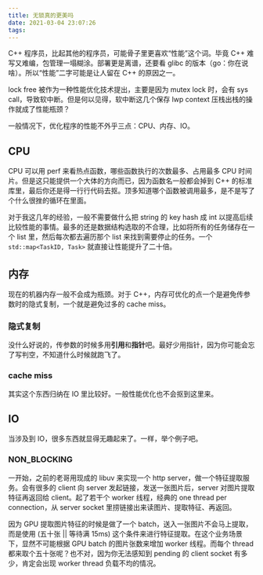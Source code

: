 ```yaml
---
title: 无锁真的更美吗
date: 2021-03-04 23:07:26
tags:
---
```


C++ 程序员，比起其他的程序员，可能骨子里更喜欢“性能”这个词。毕竟 C++ 难写又难编，包管理一塌糊涂。部署更是离谱，还要看 glibc 的版本（go：你在说啥）。所以“性能”二字可能是让人留在 C++ 的原因之一。

lock free 被作为一种性能优化技术提出，主要是因为 mutex lock 时，会有 sys call，导致软中断。但是何以见得，软中断这几个保存 lwp context 压栈出栈的操作就成了性能瓶颈？

一般情况下，优化程序的性能不外乎三点：CPU、内存、IO。

## CPU

CPU 可以用 perf 来看热点函数，哪些函数执行的次数最多、占用最多 CPU 时间片。但是这只能提供一个大体的方向而已，因为函数名一般都会掉到 C++ 的标准库里，最后你还是得一行行代码去抠。顶多知道哪个函数被调用最多，是不是写了个什么很挫的循环在里面。

对于我这几年的经验，一般不需要做什么把 string 的 key hash 成 int 以提高后续比较性能的事情。最多的还是数据结构选取的不合理，比如将所有的任务储存在一个 list 里，然后每次都去遍历那个 list 来找到需要停止的任务。一个 ```std::map<TaskID, Task>``` 就直接让性能提升了二十倍。

## 内存

现在的机器内存一般不会成为瓶颈。对于 C++，内存可优化的点一个是避免传参数时的隐式复制，一个就是避免过多的 cache miss。

### 隐式复制

没什么好说的，传参数的时候多用**引用**和**指针**吧。最好少用指针，因为你可能会忘了写判空，不知道什么时候就跑飞了。

### cache miss

其实这个东西归纳在 IO 里比较好。一般性能优化也不会抠到这里来。

## IO

当涉及到 IO，很多东西就显得无趣起来了。一样，举个例子吧。

### NON_BLOCKING

一开始，之前的老哥用现成的 libuv 来实现一个 http server，做一个特征提取服务。会有很多的 client 向 server 发起链接，发送一张图片后，server 对图片提取特征再返回给 client。起了若干个 worker 线程，经典的 one thread per connection，从 server socket 里捞链接出来读图片、提取特征、再返回。

因为 GPU 提取图片特征的时候是做了一个 batch，送入一张图片不会马上提取，而是使用 (五十张 || 等待满 15ms) 这个条件来进行特征提取。在这个业务场景下，显然不可能根据 GPU batch 的图片张数来增加 worker 线程。而每个 thread 都来取个五十张呢？也不对，因为你无法感知到 pending 的 client socket 有多少，肯定会出现 worker thread 负载不均的情况。
